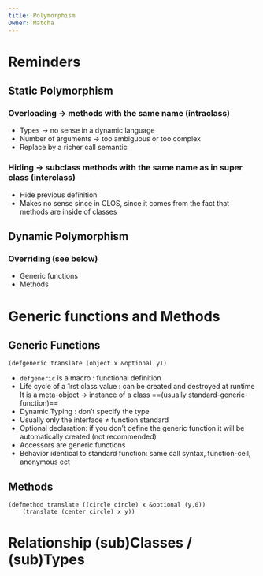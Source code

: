 ```yaml
---
title: Polymorphism
Owner: Matcha
---
```

# Reminders
## Static Polymorphism
### Overloading → methods with the same name (intraclass)
- Types → no sense in a dynamic language
- Number of arguments → too ambiguous or too complex
- Replace by a richer call semantic
### Hiding → subclass methods with the same name as in super class (interclass)
- Hide previous definition
- Makes no sense since in CLOS, since it comes from the fact that methods are inside of classes
## Dynamic Polymorphism
### Overriding (see below)
- Generic functions
- Methods
  
# Generic functions and Methods
## Generic Functions
```Lisp
(defgeneric translate (object x &optional y))
```
- `defgeneric` is a macro : functional definition
- Life cycle of a 1rst class value : can be created and destroyed at runtime  
    It is a meta-object → instance of a class ==(usually standard-generic-function)==
- Dynamic Typing : don’t specify the type
- Usually only the interface $\neq$ function standard
- Optional declaration: if you don’t define the generic function it will be automatically created (not recommended)
- Accessors are generic functions
- Behavior identical to standard function: same call syntax, function-cell, anonymous ect
  
## Methods
```Lisp
(defmethod translate ((circle circle) x &optional (y,0))
	(translate (center circle) x y))
```
  
  
# Relationship (sub)Classes / (sub)Types